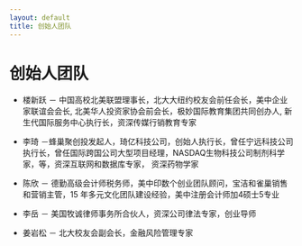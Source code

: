 ```yaml
---
layout: default
title: 创始人团队
---
```

# 创始人团队

- 楼新跃 － 中国高校北美联盟理事长，北大大纽约校友会前任会长，美中企业家联谊会会长, 北美华人投资家协会前会长，极妙国际教育集团共同创办人, 新生代国际服务中心执行长，资深传媒行销教育专家

- 李琦 －蜂巢聚创投发起人，琦亿科技公司，创始人执行长，曾任宁远科技公司执行长，曾任国际跨国公司大型项目经理，NASDAQ生物科技公司制剂科学家，等，资深互联网和数据库专家， 资深药物学家

- 陈欣 － 德勤高级会计师税务师，美中印数个创业团队顾问，宝洁和雀巢销售和营销主管，15 年多元文化团队建设经验，美中注册会计师加4硕士5专业

- 李岳 － 美国牧诚律师事务所合伙人，资深公司律法专家，创业导师

- 姜岩松 － 北大校友会副会长，金融风险管理专家
